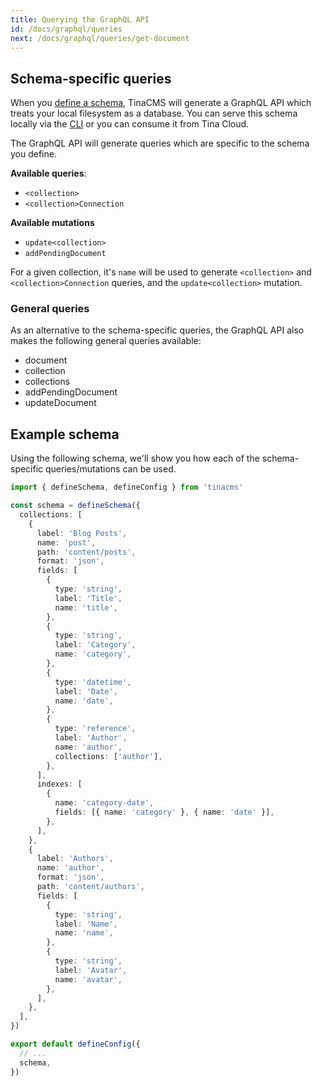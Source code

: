 ```yaml
---
title: Querying the GraphQL API
id: /docs/graphql/queries
next: /docs/graphql/queries/get-document
---
```


## Schema-specific queries

When you [define a schema](/docs/schema), TinaCMS will generate a GraphQL API which treats your local filesystem as a database. You can serve this schema locally via the [CLI](/docs/graphql/cli) or you can consume it from Tina Cloud.

The GraphQL API will generate queries which are specific to the schema you define.

**Available queries**:

- `<collection>`
- `<collection>Connection`

**Available mutations**

- `update<collection>`
- `addPendingDocument`

For a given collection, it's `name` will be used to generate `<collection>` and `<collection>Connection` queries, and the `update<collection>` mutation.

### General queries

As an alternative to the schema-specific queries, the GraphQL API also makes the following general queries available:

- document
- collection
- collections
- addPendingDocument
- updateDocument

## Example schema

Using the following schema, we'll show you how each of the schema-specific queries/mutations can be used.

```ts
import { defineSchema, defineConfig } from 'tinacms'

const schema = defineSchema({
  collections: [
    {
      label: 'Blog Posts',
      name: 'post',
      path: 'content/posts',
      format: 'json',
      fields: [
        {
          type: 'string',
          label: 'Title',
          name: 'title',
        },
        {
          type: 'string',
          label: 'Category',
          name: 'category',
        },
        {
          type: 'datetime',
          label: 'Date',
          name: 'date',
        },
        {
          type: 'reference',
          label: 'Author',
          name: 'author',
          collections: ['author'],
        },
      ],
      indexes: [
        {
          name: 'category-date',
          fields: [{ name: 'category' }, { name: 'date' }],
        },
      ],
    },
    {
      label: 'Authors',
      name: 'author',
      format: 'json',
      path: 'content/authors',
      fields: [
        {
          type: 'string',
          label: 'Name',
          name: 'name',
        },
        {
          type: 'string',
          label: 'Avatar',
          name: 'avatar',
        },
      ],
    },
  ],
})

export default defineConfig({
  // ...
  schema,
})
```
